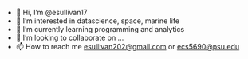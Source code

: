 - 👋 Hi, I’m @esullivan17
- 👀 I’m interested in datascience, space, marine life
- 🌱 I’m currently learning programming and analytics
- 💞️ I’m looking to collaborate on ...
- 📫 How to reach me esullivan202@gmail.com or ecs5690@psu.edu

<!---
esullivan17/esullivan17 is a ✨ special ✨ repository because its `README.md` (this file) appears on your GitHub profile.
You can click the Preview link to take a look at your changes.
--->
